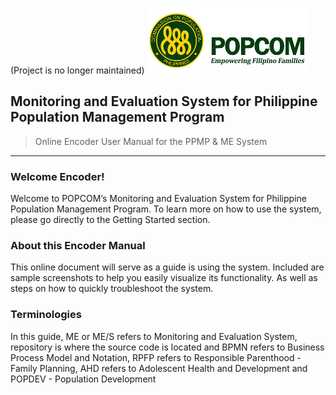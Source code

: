 (Project is no longer maintained)
![alt text](assets/popcom-doc-header.jpg)

## Monitoring and Evaluation System for Philippine Population Management Program
> Online Encoder User Manual for the PPMP &amp; ME System

---

### Welcome Encoder!

Welcome to POPCOM’s Monitoring and Evaluation System for Philippine Population Management Program. To learn more on how to use the system, please go directly to the Getting Started section.

### About this Encoder Manual

This online document will serve as a guide is using the system. Included are sample screenshots to help you easily visualize its functionality. As well as steps on how to quickly troubleshoot the system.

### Terminologies

In this guide, ME or ME/S refers to Monitoring and Evaluation System, repository is where the source code is located and BPMN refers to Business Process Model and Notation, RPFP refers to Responsible Parenthood - Family Planning, AHD refers to Adolescent Health and Development and POPDEV - Population Development
